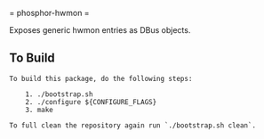 = phosphor-hwmon =

Exposes generic hwmon entries as DBus objects.

## To Build
```
To build this package, do the following steps:

    1. ./bootstrap.sh
    2. ./configure ${CONFIGURE_FLAGS}
    3. make

To full clean the repository again run `./bootstrap.sh clean`.
```
